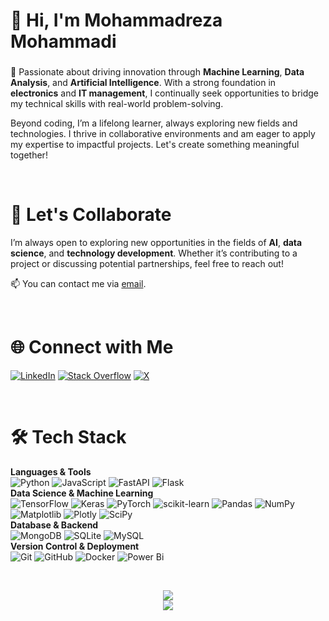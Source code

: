 # 👋 Hi, I'm Mohammadreza Mohammadi

### <div align="center">
🚀 Passionate about driving innovation through **Machine Learning**, **Data Analysis**, and **Artificial Intelligence**. With a strong foundation in **electronics** and **IT management**, I continually seek opportunities to bridge my technical skills with real-world problem-solving.

Beyond coding, I’m a lifelong learner, always exploring new fields and technologies. I thrive in collaborative environments and am eager to apply my expertise to impactful projects. Let's create something meaningful together!</div>

<br/>

# 🤝 Let's Collaborate
I’m always open to exploring new opportunities in the fields of **AI**, **data science**, and **technology development**. Whether it’s contributing to a project or discussing potential partnerships, feel free to reach out!

📫 You can contact me via [email](mailto:mr.mhmdi93@gmail.com).

<br/>

# 🌐 Connect with Me
[![LinkedIn](https://img.shields.io/badge/LinkedIn-%230077B5.svg?logo=linkedin&logoColor=white)](https://linkedin.com/in/mohammadreza-mhmdi) 
[![Stack Overflow](https://img.shields.io/badge/-Stackoverflow-FE7A16?logo=stack-overflow&logoColor=white)](https://stackoverflow.com/users/mohammadreza-mohammadi) 
[![X](https://img.shields.io/badge/X-black.svg?logo=X&logoColor=white)](https://x.com/jigsaw_1313)

<br/>

# 🛠️ Tech Stack
**Languages & Tools**  
![Python](https://img.shields.io/badge/python-3670A0?style=plastic&logo=python&logoColor=ffdd54) ![JavaScript](https://img.shields.io/badge/javascript-%23323330.svg?style=plastic&logo=javascript&logoColor=%23F7DF1E) ![FastAPI](https://img.shields.io/badge/FastAPI-005571?style=plastic&logo=fastapi) ![Flask](https://img.shields.io/badge/flask-%23000.svg?style=plastic&logo=flask&logoColor=white)  
**Data Science & Machine Learning**  
![TensorFlow](https://img.shields.io/badge/TensorFlow-%23FF6F00.svg?style=plastic&logo=TensorFlow&logoColor=white) ![Keras](https://img.shields.io/badge/Keras-%23D00000.svg?style=plastic&logo=Keras&logoColor=white) ![PyTorch](https://img.shields.io/badge/PyTorch-%23EE4C2C.svg?style=plastic&logo=PyTorch&logoColor=white) ![scikit-learn](https://img.shields.io/badge/scikit--learn-%23F7931E.svg?style=plastic&logo=scikit-learn&logoColor=white) ![Pandas](https://img.shields.io/badge/pandas-%23150458.svg?style=plastic&logo=pandas&logoColor=white) ![NumPy](https://img.shields.io/badge/numpy-%23013243.svg?style=plastic&logo=numpy&logoColor=white) ![Matplotlib](https://img.shields.io/badge/Matplotlib-%23ffffff.svg?style=plastic&logo=Matplotlib&logoColor=black) ![Plotly](https://img.shields.io/badge/Plotly-%233F4F75.svg?style=plastic&logo=plotly&logoColor=white) ![SciPy](https://img.shields.io/badge/SciPy-%230C55A5.svg?style=plastic&logo=scipy&logoColor=%white)  
**Database & Backend**  
![MongoDB](https://img.shields.io/badge/MongoDB-%234ea94b.svg?style=plastic&logo=mongodb&logoColor=white) ![SQLite](https://img.shields.io/badge/sqlite-%2307405e.svg?style=plastic&logo=sqlite&logoColor=white) ![MySQL](https://img.shields.io/badge/mysql-4479A1.svg?style=plastic&logo=mysql&logoColor=white)  
**Version Control & Deployment**  
![Git](https://img.shields.io/badge/git-%23F05033.svg?style=plastic&logo=git&logoColor=white) ![GitHub](https://img.shields.io/badge/github-%23121011.svg?style=plastic&logo=github&logoColor=white) ![Docker](https://img.shields.io/badge/docker-%230db7ed.svg?style=plastic&logo=docker&logoColor=white) ![Power Bi](https://img.shields.io/badge/power_bi-F2C811?style=plastic&logo=powerbi&logoColor=black)

<br/>

<div align="center">
  
  ![](https://github-readme-streak-stats.herokuapp.com/?user=mohammadreza-mohammadi94&theme=dark&hide_border=true)  
  ![](https://github-readme-stats.vercel.app/api/top-langs/?username=mohammadreza-mohammadi94&theme=dark&hide_border=true&include_all_commits=false&count_private=false&layout=compact)

</div>
